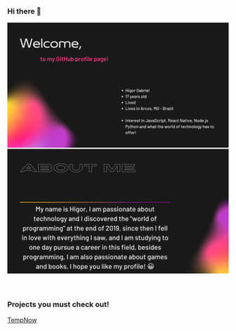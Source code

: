 ### Hi there 👋


![Welcome](/github-welcome.png?raw=true)
![Abou Me](/github-aboutme.png?raw=true)
<br />
<br />
<br />
### Projects you must check out!

[TempNow](https://github.com/H1gor1248/TempNow)


<!--
**H1gor1248/H1gor1248** is a ✨ _special_ ✨ repository because its `README.md` (this file) appears on your GitHub profile.

Here are some ideas to get you started:

- 🔭 I’m currently working on ...
- 🌱 I’m currently learning ...
- 👯 I’m looking to collaborate on ...
- 🤔 I’m looking for help with ...
- 💬 Ask me about ...
- 📫 How to reach me: ...
- 😄 Pronouns: ...
- ⚡ Fun fact: ...
-->
